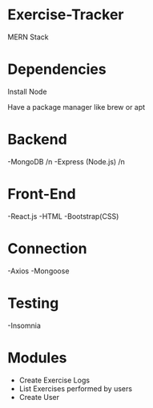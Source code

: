 # Exercise-Tracker
MERN Stack

# Dependencies

Install Node

Have a package manager like brew or apt

# Backend 

-MongoDB /n
-Express (Node.js) /n

# Front-End
-React.js
-HTML
-Bootstrap(CSS)

# Connection 
-Axios
-Mongoose

# Testing
-Insomnia

# Modules
- Create Exercise Logs
- List Exercises performed by users
- Create User
